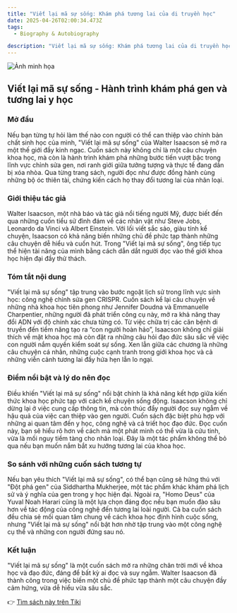```yaml
---
title: "Viết lại mã sự sống: Khám phá tương lai của di truyền học"
date: 2025-04-26T02:00:34.473Z
tags:
  - Biography & Autobiography

description: "Viết lại mã sự sống: Khám phá tương lai của di truyền học"
---
```


![Ảnh minh họa](https://salt.tikicdn.com/cache/750x750/ts/product/59/42/d0/9e564bdb4f05671f64e9d5ffff804026.png.webp) 

 ## Viết lại mã sự sống - Hành trình khám phá gen và tương lai y học

<h3>Mở đầu</h3>
Nếu bạn từng tự hỏi làm thế nào con người có thể can thiệp vào chính bản chất sinh học của mình, "Viết lại mã sự sống" của Walter Isaacson sẽ mở ra một thế giới đầy kinh ngạc. Cuốn sách này không chỉ là một câu chuyện khoa học, mà còn là hành trình khám phá những bước tiến vượt bậc trong lĩnh vực chỉnh sửa gen, nơi ranh giới giữa tưởng tượng và thực tế đang dần bị xóa nhòa. Qua từng trang sách, người đọc như được đồng hành cùng những bộ óc thiên tài, chứng kiến cách họ thay đổi tương lai của nhân loại.

<h3>Giới thiệu tác giả</h3>
Walter Isaacson, một nhà báo và tác giả nổi tiếng người Mỹ, được biết đến qua những cuốn tiểu sử đình đám về các nhân vật như Steve Jobs, Leonardo da Vinci và Albert Einstein. Với lối viết sắc sảo, giàu tính kể chuyện, Isaacson có khả năng biến những chủ đề phức tạp thành những câu chuyện dễ hiểu và cuốn hút. Trong "Viết lại mã sự sống", ông tiếp tục thể hiện tài năng của mình bằng cách dẫn dắt người đọc vào thế giới khoa học hiện đại đầy thử thách.

<h3>Tóm tắt nội dung</h3>
"Viết lại mã sự sống" tập trung vào bước ngoặt lịch sử trong lĩnh vực sinh học: công nghệ chỉnh sửa gen CRISPR. Cuốn sách kể lại câu chuyện về những nhà khoa học tiên phong như Jennifer Doudna và Emmanuelle Charpentier, những người đã phát triển công cụ này, mở ra khả năng thay đổi ADN với độ chính xác chưa từng có. Từ việc chữa trị các căn bệnh di truyền đến tiềm năng tạo ra “con người hoàn hảo”, Isaacson không chỉ giải thích về mặt khoa học mà còn đặt ra những câu hỏi đạo đức sâu sắc về việc con người nắm quyền kiểm soát sự sống. Xen lẫn giữa các chương là những câu chuyện cá nhân, những cuộc cạnh tranh trong giới khoa học và cả những viễn cảnh tương lai đầy hứa hẹn lẫn lo ngại.

<h3>Điểm nổi bật và lý do nên đọc</h3>
Điều khiến "Viết lại mã sự sống" nổi bật chính là khả năng kết hợp giữa kiến thức khoa học phức tạp với cách kể chuyện sống động. Isaacson không chỉ dừng lại ở việc cung cấp thông tin, mà còn thúc đẩy người đọc suy ngẫm về hậu quả của việc can thiệp vào gen người. Cuốn sách đặc biệt phù hợp với những ai quan tâm đến y học, công nghệ và cả triết học đạo đức. Đọc cuốn này, bạn sẽ hiểu rõ hơn về cách mà một phát minh có thể vừa là cứu tinh, vừa là mối nguy tiềm tàng cho nhân loại. Đây là một tác phẩm không thể bỏ qua nếu bạn muốn nắm bắt xu hướng tương lai của khoa học.

<h3>So sánh với những cuốn sách tương tự</h3>
Nếu bạn yêu thích "Viết lại mã sự sống", có thể bạn cũng sẽ hứng thú với "Đột phá gen" của Siddhartha Mukherjee, một tác phẩm khác khám phá lịch sử và ý nghĩa của gen trong y học hiện đại. Ngoài ra, "Homo Deus" của Yuval Noah Harari cũng là một lựa chọn đáng đọc nếu bạn muốn đào sâu hơn về tác động của công nghệ đến tương lai loài người. Cả ba cuốn sách đều chia sẻ mối quan tâm chung về cách khoa học định hình cuộc sống, nhưng "Viết lại mã sự sống" nổi bật hơn nhờ tập trung vào một công nghệ cụ thể và những con người đứng sau nó.

<h3>Kết luận</h3>
"Viết lại mã sự sống" là một cuốn sách mở ra những chân trời mới về khoa học và đạo đức, đáng để bất kỳ ai đọc và suy ngẫm. Walter Isaacson đã thành công trong việc biến một chủ đề phức tạp thành một câu chuyện đầy cảm hứng, vừa dễ hiểu vừa sâu sắc.

👉 [Tìm sách này trên Tiki](https://tiki.vn/search?q=Vi%E1%BA%BFt%20l%E1%BA%A1i%20m%C3%A3%20s%E1%BB%B1%20s%E1%BB%91ng)
